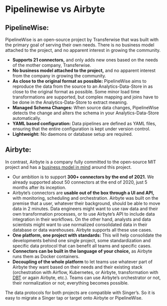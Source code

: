 # Pipelinewise vs Airbyte

## **PipelineWise:**

PipelineWise is an open-source project by Transferwise that was built with the primary goal of serving their own needs. There is no business model attached to the project, and no apparent interest in growing the community.

* **Supports 21 connectors,** and only adds new ones based on the needs of the mother company, Transferwise. 
* **No business model attached to the project,** and no apparent interest from the company in growing the community. 
* **As close to the original format as possible:** PipelineWise aims to reproduce the data from the source to an Analytics-Data-Store in as close to the original format as possible. Some minor load time transformations are supported, but complex mapping and joins have to be done in the Analytics-Data-Store to extract meaning.
* **Managed Schema Changes:** When source data changes, PipelineWise detects the change and alters the schema in your Analytics-Data-Store automatically.
* **YAML based configuration:** Data pipelines are defined as YAML files, ensuring that the entire configuration is kept under version control.
* **Lightweight:** No daemons or database setup are required.

## **Airbyte:**

In contrast, Airbyte is  a company fully committed to the open-source MIT project and has a [business model in mind](https://docs.airbyte.io/company-handbook/company-handbook/business-model) around this project.

* Our ambition is to support **300+ connectors by the end of 2021.** We already supported about 50 connectors at the end of 2020, just 5 months after its inception.
* Airbyte’s connectors are **usable out of the box through a UI and API,** with monitoring, scheduling and orchestration. Airbyte was built on the premise that a user, whatever their background, should be able to move data in 2 minutes. Data engineers might want to use raw data and their own transformation processes, or to use Airbyte’s API to include data integration in their workflows. On the other hand, analysts and data scientists might want to use normalized consolidated data in their database or data warehouses. Airbyte supports all these use cases.  
* **One platform, one project with standards:** This will help consolidate the developments behind one single project, some standardization and specific data protocol that can benefit all teams and specific cases. 
* **Connectors can be built in the language of your choice,** as Airbyte runs them as Docker containers.
* **Decoupling of the whole platform** to let teams use whatever part of Airbyte they want based on their needs and their existing stack \(orchestration with Airflow, Kubernetes, or Airbyte, transformation with [DBT](http://getdbt.com) or again Airbyte, etc.\). Teams can use Airbyte’s orchestrator or not, their normalization or not; everything becomes possible. 

The data protocols for both projects are compatible with Singer’s. So it is easy to migrate a Singer tap or target onto Airbyte or PipelineWise.

